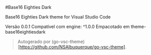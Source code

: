 #Base16 Eighties Dark

Base16 Eighties Dark theme for Visual Studio Code

Versão 0.0.1
Compatível com engine: ^1.0.0
Empacotado em theme-base16eightiesdark

> Autogerado por (go-vsc-theme)[https://github.com/NSAlbuquerque/go-vsc-theme].